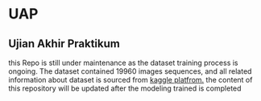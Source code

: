 # UAP
## Ujian Akhir Praktikum

this Repo is still under maintenance as the dataset training process is ongoing. The dataset contained 19960 images sequences, and
all related information about dataset is sourced from [kaggle platfrom.](https://www.kaggle.com/datasets/arashnic/faces-age-detection-dataset/data)
the content of this repository will be updated after the modeling trained is completed
